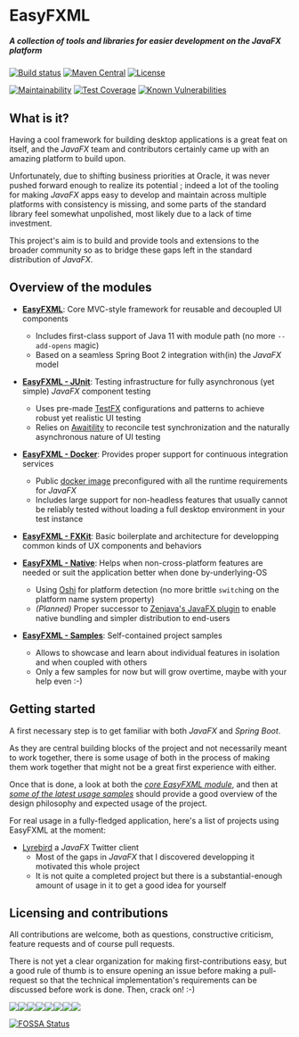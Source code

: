 # EasyFXML
##### A collection of tools and libraries for easier development on the _JavaFX_ platform


[![Build status](https://img.shields.io/circleci/build/github/Tristan971/EasyFXML.svg?style=for-the-badge)](https://circleci.com/gh/Tristan971/EasyFXML)
[![Maven Central](https://img.shields.io/maven-central/v/moe.tristan/easyfxml-parent.svg?style=for-the-badge)](https://search.maven.org/artifact/moe.tristan/easyfxml-parent)
[![License](https://img.shields.io/github/license/Tristan971/EasyFXML.svg?style=for-the-badge)](https://app.fossa.io/projects/git%2Bgithub.com%2FTristan971%2FEasyFXML?ref=badge_shield)

[![Maintainability](https://api.codeclimate.com/v1/badges/89c1e95e4d5d41b35d9f/maintainability)](https://codeclimate.com/github/Tristan971/EasyFXML/maintainability)
[![Test Coverage](https://api.codeclimate.com/v1/badges/89c1e95e4d5d41b35d9f/test_coverage)](https://codeclimate.com/github/Tristan971/EasyFXML/test_coverage)
[![Known Vulnerabilities](https://snyk.io/test/github/tristan971/easyfxml/badge.svg?targetFile=pom.xml)](https://snyk.io/test/github/tristan971/easyfxml?targetFile=pom.xml)

## What is it?

Having a cool framework for building desktop applications is a great feat on itself, and the _JavaFX_ team and contributors
certainly came up with an amazing platform to build upon.

Unfortunately, due to shifting business priorities at Oracle, it was never pushed forward enough to realize its potential ;
indeed a lot of the tooling for making _JavaFX_ apps easy to develop and maintain across multiple platforms with consistency
is missing, and some parts of the standard library feel somewhat unpolished, most likely due to a lack of time investment.

This project's aim is to build and provide tools and extensions to the broader community so as to bridge these gaps left
in the standard distribution of _JavaFX_.

## Overview of the modules

- **[EasyFXML](easyfxml)**: Core MVC-style framework for reusable and decoupled UI components
  - Includes first-class support of Java 11 with module path (no more `--add-opens` magic)
  - Based on a seamless Spring Boot 2 integration with(in) the _JavaFX_ model

- **[EasyFXML - JUnit](easyfxml-junit)**: Testing infrastructure for fully asynchronous (yet simple) _JavaFX_ component testing
  - Uses pre-made [TestFX](https://github.com/TestFX/TestFX) configurations and patterns to achieve robust yet realistic UI testing
  - Relies on [Awaitility](https://github.com/awaitility/awaitility) to reconcile test synchronization and the naturally asynchronous nature of UI testing

- **[EasyFXML - Docker](easyfxml-docker)**: Provides proper support for continuous integration services
  - Public [docker image](https://hub.docker.com/r/tristandeloche/easyfxml-docker) preconfigured with all the runtime requirements for _JavaFX_
  - Includes large support for non-headless features that usually cannot be reliably tested without loading a full desktop environment in your test instance

- **[EasyFXML - FXKit](easyfxml-fxkit)**: Basic boilerplate and architecture for developping common kinds of UX components and behaviors

- **[EasyFXML - Native](easyfxml-native)**: Helps when non-cross-platform features are needed or suit the application better when done by-underlying-OS
  - Using [Oshi](https://github.com/oshi/oshi) for platform detection (no more brittle `switch`ing on the platform name system property)
  - *(Planned)* Proper successor to [Zenjava's JavaFX plugin](https://github.com/javafx-maven-plugin/javafx-maven-plugin) to enable native bundling 
  and simpler distribution to end-users

- **[EasyFXML - Samples](easyfxml-samples)**: Self-contained project samples
  - Allows to showcase and learn about individual features in isolation and when coupled with others
  - Only a few samples for now but will grow overtime, maybe with your help even :-)

## Getting started
A first necessary step is to get familiar with both _JavaFX_ and _Spring Boot_.

As they are central building blocks of the project and not necessarily meant to work together, there is some usage of both
in the process of making them work together that might not be a great first experience with either.

Once that is done, a look at both the *[core EasyFXML module](easyfxml)*, and then at  *[some of the latest usage samples](easyfxml-samples)* 
should provide a good overview of the design philosophy and expected usage of the project.

For real usage in a fully-fledged application, here's a list of projects using EasyFXML at the moment:
- [Lyrebird](https://github.com/Tristan971/Lyrebird) a _JavaFX_ Twitter client
  - Most of the gaps in _JavaFX_ that I discovered developping it motivated this whole project
  - It is not quite a completed project but there is a substantial-enough amount of usage in it to get a good idea for yourself

## Licensing and contributions
All contributions are welcome, both as questions, constructive criticism, feature requests and of course pull requests.

There is not yet a clear organization for making first-contributions easy, but a good rule of thumb is to ensure opening an issue
before making a pull-request so that the technical implementation's requirements can be discussed before work is done. Then, crack on! :-)

[![](https://sourcerer.io/fame/Tristan971/Tristan971/EasyFXML/images/0)](https://sourcerer.io/fame/Tristan971/Tristan971/EasyFXML/links/0)[![](https://sourcerer.io/fame/Tristan971/Tristan971/EasyFXML/images/1)](https://sourcerer.io/fame/Tristan971/Tristan971/EasyFXML/links/1)[![](https://sourcerer.io/fame/Tristan971/Tristan971/EasyFXML/images/2)](https://sourcerer.io/fame/Tristan971/Tristan971/EasyFXML/links/2)[![](https://sourcerer.io/fame/Tristan971/Tristan971/EasyFXML/images/3)](https://sourcerer.io/fame/Tristan971/Tristan971/EasyFXML/links/3)[![](https://sourcerer.io/fame/Tristan971/Tristan971/EasyFXML/images/4)](https://sourcerer.io/fame/Tristan971/Tristan971/EasyFXML/links/4)[![](https://sourcerer.io/fame/Tristan971/Tristan971/EasyFXML/images/5)](https://sourcerer.io/fame/Tristan971/Tristan971/EasyFXML/links/5)[![](https://sourcerer.io/fame/Tristan971/Tristan971/EasyFXML/images/6)](https://sourcerer.io/fame/Tristan971/Tristan971/EasyFXML/links/6)[![](https://sourcerer.io/fame/Tristan971/Tristan971/EasyFXML/images/7)](https://sourcerer.io/fame/Tristan971/Tristan971/EasyFXML/links/7)

[![FOSSA Status](https://app.fossa.io/api/projects/git%2Bgithub.com%2FTristan971%2FEasyFXML.svg?type=large)](https://app.fossa.io/projects/git%2Bgithub.com%2FTristan971%2FEasyFXML?ref=badge_large)
